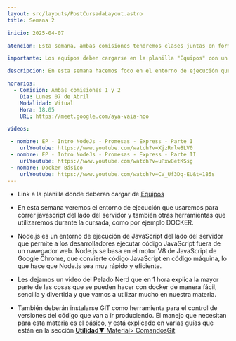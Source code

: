 ```yaml
---
layout: src/layouts/PostCursadaLayout.astro
title: Semana 2

inicio: 2025-04-07

atencion: Esta semana, ambas comisiones tendremos clases juntas en forma virtual.

importante: Los equipos deben cargarse en la planilla "Equipos" con un mínimo de 3 y un máximo de 5 integrantes. Todos los miembros deben pertenecer a la misma comisión. En caso de equipos con integrantes de distintas comisiones, el equipo completo deberá asistir a la comisión que tenga más miembros registrados originalmente. Por ejemplo, si en un equipo de 5 personas hay 3 de la Comisión 1 y 2 de la Comisión 2, todos asistirán a la Comisión 1. Por esto, cada integrante debe completar en la planilla la columna "Comisión asistiré" según corresponda.

descripcion: En esta semana hacemos foco en el entorno de ejecución que usaremos durante la cursada.

horarios:
  - Comision: Ambas comisiones 1 y 2
    Dia: Lunes 07 de Abril
    Modalidad: Vitual
    Hora: 18.05
    URL: https://meet.google.com/aya-vaia-hoo

videos:

 - nombre: EP - Intro NodeJs - Promesas - Express - Parte I
    urlYoutube: https://www.youtube.com/watch?v=XjzRrlw8LV0
 - nombre: EP - Intro NodeJs - Promesas - Express - Parte II
    urlYoutube: https://www.youtube.com/watch?v=uPxw8etKSsg
 - nombre: Docker Básico
    urlYoutube: https://www.youtube.com/watch?v=CV_Uf3Dq-EU&t=185s
---
```


- Link a la planilla donde deberan cargar de <a href="https://docs.google.com/spreadsheets/d/1FlSAHBPON9jCX9R63odobxGcQIQyxt5or1UqUAfmkGc/edit?usp=sharing" target="_blank">Equipos</a>

- En esta semana veremos el entorno de ejecución que usaremos para correr javascript del lado del servidor y también otras herramientas que utilizaremos durante la cursada, como por ejemplo DOCKER.

- Node.js es un entorno de ejecución de JavaScript del lado del servidor que permite a los desarrolladores ejecutar código JavaScript fuera de un navegador web. Node.js se basa en el motor V8 de JavaScript de Google Chrome, que convierte código JavaScript en código máquina, lo que hace que Node.js sea muy rápido y eficiente.

- Les dejamos un video del Pelado Nerd que en 1 hora explica la mayor parte de las cosas que se pueden hacer con docker de manera fácil, sencilla y divertida y que vamos a utilizar mucho en nuestra materia.

- También deberán instalarse GIT como herramienta para el control de versiones del código que van a ir produciendo. El manejo que necesitan para esta materia es el básico, y está explicado en varias guías que están en la sección <a href="/material#ComandosBasicos" target="_blank">**Utilidad**▼ Material> ComandosGit</a>
